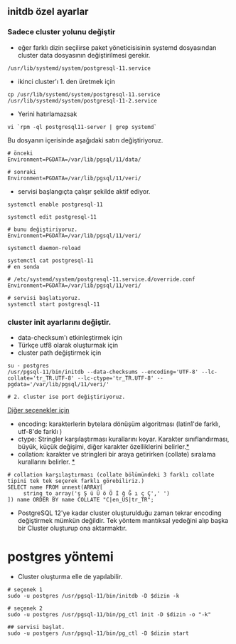 ## initdb özel ayarlar

### Sadece cluster yolunu değiştir
* eğer farklı dizin seçilirse paket yöneticisisinin systemd dosyasından cluster data dosyasının değiştirilmesi gerekir.

`/usr/lib/systemd/system/postgresql-11.service`

* ikinci cluster'ı 1. den üretmek için

```
cp /usr/lib/systemd/system/postgresql-11.service /usr/lib/systemd/system/postgresql-11-2.service

```

* Yerini hatırlamazsak  

```
vi `rpm -ql postgresql11-server | grep systemd`
```
Bu dosyanın içerisinde aşağıdaki satırı değiştiriyoruz.
```
# önceki
Environment=PGDATA=/var/lib/pgsql/11/data/

# sonraki
Environment=PGDATA=/var/lib/pgsql/11/veri/
```

* servisi başlangıçta çalışır şekilde aktif ediyor.

```
systemctl enable postgresql-11

systemctl edit postgresql-11

# bunu değiştiriyoruz.
Environment=PGDATA=/var/lib/pgsql/11/veri/

systemctl daemon-reload

systemctl cat postgresql-11
# en sonda

# /etc/systemd/system/postgresql-11.service.d/override.conf
Environment=PGDATA=/var/lib/pgsql/11/veri/

# servisi başlatıyoruz.
systemctl start postgresql-11

```

### cluster init ayarlarını değiştir.

* data-checksum'ı etkinleştirmek için
* Türkçe utf8 olarak oluşturmak için
* cluster path değiştirmek için

```
su - postgres
/usr/pgsql-11/bin/initdb --data-checksums --encoding='UTF-8' --lc-collate='tr_TR.UTF-8' --lc-ctype='tr_TR.UTF-8' --pgdata='/var/lib/pgsql/11/veri/'

# 2. cluster ise port değiştiriyoruz.
```
[Diğer seçenekler için](https://www.postgresql.org/docs/11/app-initdb.html)


* encoding: karakterlerin bytelara dönüşüm algoritması (latin1'de farklı, utf-8'de farklı )
* ctype: Stringler karşılaştırması kurallarını koyar. Karakter sınıflandırması, büyük, küçük değişimi, diğer karakter özelliklerini belirler.[*](https://www.ibm.com/support/knowledgecenter/ssw_aix_71/com.ibm.aix.files/LC_CTYPE.htm)
* collation: karakter ve stringleri bir araya getirirken (collate) sıralama kurallarını belirler.
[*](https://dba.stackexchange.com/a/211588/97226)

```
# collation karşılaştırması (collate bölümündeki 3 farklı collate tipini tek tek seçerek farklı görebiliriz.)
SELECT name FROM unnest(ARRAY[
     string_to_array('ş Ş ü Ü ö Ö İ ğ Ğ ı ç Ç',' ')
]) name ORDER BY name COLLATE "C|en_US|tr_TR";
```
* PostgreSQL 12'ye kadar cluster oluşturulduğu zaman tekrar encoding değiştirmek mümkün değildir. Tek yöntem mantıksal yedeğini alıp başka bir Cluster oluşturup ona aktarmaktır.

#  postgres yöntemi
* Cluster oluşturma elle de yapılabilir.

```
# seçenek 1
sudo -u postgres /usr/pgsql-11/bin/initdb -D $dizin -k

# seçenek 2
sudo -u postgres /usr/pgsql-11/bin/pg_ctl init -D $dizin -o "-k"

## servisi başlat.
sudo -u postgers /usr/pgsql-11/bin/pg_ctl -D $dizin start
```
